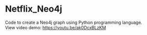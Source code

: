 # Netflix_Neo4j
Code to create a Neo4j graph using Python programming language. 
<br>View video demo: https://youtu.be/ak0DcxBLzKM
